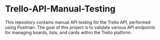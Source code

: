 # Trello-API-Manual-Testing
This repository contains manual API testing for the Trello API, performed using Postman. The goal of this project is to validate various API endpoints for managing boards, lists, and cards within the Trello platform.
